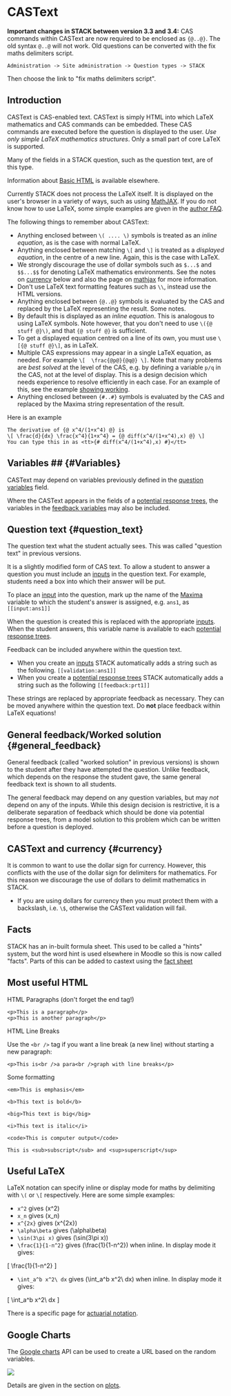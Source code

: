 # CASText

**Important changes in STACK between version 3.3 and 3.4:**  CAS commands within CASText are now required to be enclosed as `{@..@}`.  The old syntax `@..@` will not work.  Old questions can be converted with the fix maths delimiters script.  

    Administration -> Site administration -> Question types -> STACK
    
Then choose the link to "fix maths delimiters script".

## Introduction ##

CASText is CAS-enabled text.  CASText is simply HTML into which LaTeX mathematics and CAS commands can be embedded. These CAS commands are executed before the question is displayed to the user. _Use only simple LaTeX mathematics structures_. Only a small part of core LaTeX is supported.

Many of the fields in a STACK question, such as the question text, are of this type.

Information about [Basic HTML](http://www.w3schools.com/html/html_primary.asp) is available elsewhere.

Currently STACK does not process the LaTeX itself.  It is displayed on the user's browser in a variety of ways, such as using [MathJAX](http://http://www.mathjax.org/).   If you do not know how to use LaTeX, some simple examples are given in the [author FAQ](Author_FAQ.md).

The following things to remember about CASText:

* Anything enclosed between `\( .... \)` symbols is treated as an _inline equation_, as is the case with normal LaTeX.  
* Anything enclosed between matching `\[` and `\]` is treated as a _displayed equation_, in the centre of a new line. Again, this is the case with LaTeX.
* We strongly discourage the use of dollar symbols such as `$...$` and `$$...$$` for denoting LaTeX mathematics environments.  See the notes on [currency](CASText.md#currency) below and also the page on [mathjax](../Developer/MathJax.md#delimiters) for more information.
* Don't use LaTeX text formatting features such as `\\`, instead use the HTML versions.
* Anything enclosed between `{@..@}` symbols is evaluated by the CAS and replaced by the LaTeX representing the result.  Some notes.
 * By default this is displayed as an _inline equation_.  This is analogous to using LaTeX symbols. Note however, that you don't need to use `\({@ stuff @}\)`, and that `{@ stuff @}` is sufficient.
 * To get a displayed equation centred on a line of its own, you must use `\[{@ stuff @}\]`, as in LaTeX.
* Multiple CAS expressions may appear in a single LaTeX equation, as needed.  For example `\[  \frac{@p@}{@q@} \]`.  Note that many problems are _best solved_ at the level of the CAS, e.g. by defining a variable `p/q` in the CAS, not at the level of display.  This is a design decision which needs experience to resolve efficiently in each case.  For an example of this, see the example [showing working](../CAS/Matrix.md#Showing_working).
* Anything enclosed between `{#..#}` symbols is evaluated by the CAS and replaced by the Maxima string representation of the result.  

Here is an example

    The derivative of {@ x^4/(1+x^4) @} is
    \[ \frac{d}{dx} \frac{x^4}{1+x^4} = {@ diff(x^4/(1+x^4),x) @} \]
    You can type this in as <tt>{# diff(x^4/(1+x^4),x) #}</tt>


## Variables ##   {#Variables}

CASText may depend on variables previously defined in the [question variables](KeyVals.md#Question_variables) field.

Where the CASText appears in the fields of a [potential response trees](Potential_response_trees.md),
the variables in the [feedback variables](KeyVals.md#Feedback_variables) may also be included.

## Question text {#question_text}

The question text what the student actually sees.  This was called "question text" in previous versions.

It is a slightly modified form of CAS text.  To allow a student to answer a question you must include an [inputs](Inputs.md) in the question text. For example, students need a box into which their answer will be put.

To place an [input](Inputs.md) into the question, mark up the
name of the [Maxima](../CAS/Maxima.md) variable to which the student's answer is assigned, e.g. `ans1`, as `[[input:ans1]]`

When the question is created this is replaced with the appropriate [inputs](Inputs.md).
When the student answers, this variable name is available to each [potential response trees](Potential_response_trees.md).

Feedback can be included anywhere within the question text.

* When you create an [inputs](Inputs.md) STACK automatically adds
  a string such as the following.  `[[validation:ans1]]`
* When you create a [potential response trees](Potential_response_trees.md) STACK automatically adds
  a string such as the following `[[feedback:prt1]]`

These strings are replaced by appropriate feedback as necessary.
They can be moved anywhere within the question text.
Do **not** place feedback within LaTeX equations!

## General feedback/Worked solution {#general_feedback}

General feedback (called "worked solution" in previous versions) is shown to the student after they have attempted the question. Unlike feedback, which depends on the response the student gave, the same general feedback text is shown to all students.

The general feedback may depend on any question variables, but may _not_ depend on any of the inputs.
While this design decision is restrictive, it is a deliberate separation of feedback
which should be done via potential response trees, from a model solution to this
problem which can be written before a question is deployed.

## CASText and currency {#currency}

It is common to want to use the dollar sign for currency.  However, this conflicts with the use of the dollar sign for delimiters for mathematics.  For this reason we discourage the use of dollars to delimit mathematics in STACK.

* If you are using dollars for currency then you must protect them with a backslash, i.e. `\$`, otherwise the CASText validation will fail.

## Facts ##

STACK has an in-built formula sheet.  This used to be called a "hints" system, but the word hint is used elsewhere in Moodle so this is now called "facts".  Parts of this can be added to castext using the [fact sheet](Fact_sheets.md)

## Most useful HTML ##

HTML Paragraphs (don't forget the end tag!)

    <p>This is a paragraph</p>
    <p>This is another paragraph</p>

HTML Line Breaks

Use the `<br />` tag if you want a line break (a new line) without starting a new paragraph:

    <p>This is<br />a para<br />graph with line breaks</p>

Some formatting

    <em>This is emphasis</em>

    <b>This text is bold</b>

    <big>This text is big</big>

    <i>This text is italic</i>

    <code>This is computer output</code>

    This is <sub>subscript</sub> and <sup>superscript</sup>

## Useful LaTeX ##

LaTeX notation can specify inline or display mode for maths by delimiting with `\(` or `\[` respectively.  Here are some simple examples:

* `x^2` gives \(x^2\)
* `x_n` gives \(x_n\)
* `x^{2x}` gives \(x^{2x}\)
* `\alpha\beta` gives \(\alpha\beta\)
* `\sin(3\pi x)` gives \(\sin(3\pi x)\)
* `\frac{1}{1-n^2}` gives \(\frac{1}{1-n^2}\) when inline.  In display mode it gives:

\[ \frac{1}{1-n^2} \]

* `\int_a^b x^2\ dx` gives \(\int_a^b x^2\ dx\) when inline.  In display mode it gives:

\[ \int_a^b x^2\ dx \]

There is a specific page for [actuarial notation](Actuarial.md).

## Google Charts ##

The [Google charts](http://code.google.com/apis/chart/) API can be used to create a URL based on the random variables.

![](http://chart.apis.google.com/chart?cht=v&chs=200x100&chd=t:100,100,0,50&chdl=A|B)

Details are given in the section on [plots](../CAS/Plots.md#google).

